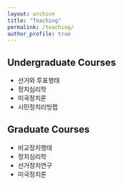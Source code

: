 ```yaml
---
layout: archive
title: "Teaching"
permalink: /teaching/
author_profile: true
---
```



## Undergraduate Courses  
- 선거와 투표행태 
- 정치심리학
- 미국정치론
- 시민정치리빙랩 

## Graduate Courses 
- 비교정치행태 
- 정치심리학 
- 선거정치연구 
- 미국정치론

